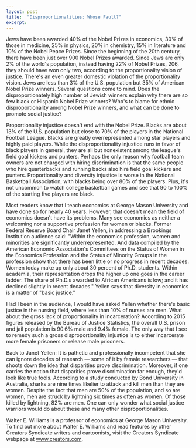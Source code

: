 ```yaml
---
layout: post
title:  "Disproportionalities: Whose Fault?"
excerpt:
---
```




Jews have been awarded 40% of the Nobel Prizes in economics, 30% of those in medicine, 25% in physics, 20% in chemistry, 15% in literature and 10% of the Nobel Peace Prizes. Since the beginning of the 20th century, there have been just over 900 Nobel Prizes awarded. Since Jews are only 2% of the world's population, instead having 22% of Nobel Prizes, 206, they should have won only two, according to the proportionality vision of justice. There's an even greater domestic violation of the proportionality vision. Jews are less than 3% of the U.S. population but 35% of American Nobel Prize winners. Several questions come to mind. Does the disproportionately high number of Jewish winners explain why there are so few black or Hispanic Nobel Prize winners? Who's to blame for ethnic disproportionality among Nobel Prize winners, and what can be done to promote social justice?

Proportionality injustice doesn't end with the Nobel Prize. Blacks are about 13% of the U.S. population but close to 70% of the players in the National Football League. Blacks are greatly overrepresented among star players and highly paid players. While the disproportionality injustice runs in favor of black players in general, they are all but nonexistent among the league's field goal kickers and punters. Perhaps the only reason why football team owners are not charged with hiring discrimination is that the same people who hire quarterbacks and running backs also hire field goal kickers and punters. Proportionality and diversity injustice is worse in the National Basketball Association, with blacks being over 80% of the players. Plus, it's not uncommon to watch college basketball games and see that 90 to 100% of the starting five players are black. 

Most readers know that I teach economics at George Mason University and have done so for nearly 40 years. However, that doesn't mean the field of economics doesn't have its problems. Many see economics as neither a welcoming nor a supportive profession for women or blacks. Former Federal Reserve Board Chair Janet Yellen, in addressing a Brookings Institution audience said: "Within the economics profession, women and minorities are significantly underrepresented. And data compiled by the American Economic Association's Committees on the Status of Women in the Economics Profession and the Status of Minority Groups in the profession show that there has been little or no progress in recent decades. Women today make up only about 30 percent of Ph.D. students. Within academia, their representation drops the higher up one goes in the career ladder. The share of Ph.D.s awarded to African Americans is low; and it has declined slightly in recent decades." Yellen says that diversity in economics is a matter of "basic justice."

Had I been in the audience, I would have asked Yellen whether there's basic justice in the nursing field, where less than 10% of nurses are men. What about the gross lack of proportionality in incarceration? According to 2015 figures released by the Bureau of Justice Statistics, the overall U.S. prison and jail population is 90.6% male and 9.4% female. The only way that I see to remedy such a gross disproportionality injustice is to either incarcerate more female prisoners or release male prisoners.

Back to Janet Yellen: It is pathetic and professionally incompetent that she can ignore decades of research — some of it by female researchers — that shoots down the idea that disparities prove discrimination. Moreover, if one carries the notion that disparities prove discrimination far enough, they'd look like true fools. According to a study conducted by Bond University in Australia, sharks are nine times likelier to attack and kill men than they are women. Despite the fact that men are 50% of the population, and so are women, men are struck by lightning six times as often as women. Of those killed by lightning, 82% are men. One can only wonder what social justice warriors would do about these and many other disproportionalities.

Walter E. Williams is a professor of economics at George Mason University. To find out more about Walter E. Williams and read features by other Creators Syndicate writers and cartoonists, visit the Creators Syndicate webpage at www.creators.com.
